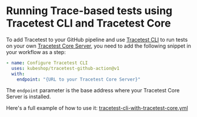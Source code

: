 # Running Trace-based tests using Tracetest CLI and Tracetest Core

To add Tracetest to your GitHub pipeline and use [Tracetest CLI](https://docs.tracetest.io/cli/cli-installation-reference) to run tests on your own [Tracetest Core Server](https://docs.tracetest.io/core/getting-started/installation#install-the-tracetest-server), you need to add the following snippet in your workflow as a step:

```yaml
- name: Configure Tracetest CLI
  uses: kubeshop/tracetest-github-action@v1
  with:
    endpoint: "{URL to your Tracetest Core Server}"
```

The `endpoint` parameter is the base address where your Tracetest Core Server is installed.

Here's a full example of how to use it: [tracetest-cli-with-tracetest-core.yml](./tracetest-cli-with-tracetest-core.yml)
